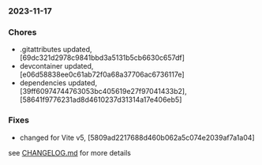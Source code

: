 ### 2023-11-17

### Chores
+ .gitattributes updated, [69dc321d2978c9841bbd3a5131b5cb6630c657df]
+ devcontainer updated, [e06d58838ee0c61ab72f0a68a37706ac6736117e]
+ dependencies updated, [39ff60974744763053bc405619e27f97041433b2], [58641f9776231ad8d4610237d31314a17e406eb5]

### Fixes
+ changed for Vite v5, [5809ad2217688d460b062a5c074e2039af7a1a04]

see <a href='https://github.com/mrjackwills/leafcast_vue/blob/main/CHANGELOG.md'>CHANGELOG.md</a> for more details
